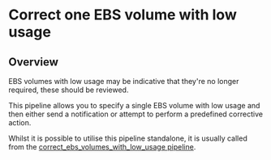 # Correct one EBS volume with low usage

## Overview

EBS volumes with low usage may be indicative that they're no longer required, these should be reviewed.

This pipeline allows you to specify a single EBS volume with low usage and then either send a notification or attempt to perform a predefined corrective action.

Whilst it is possible to utilise this pipeline standalone, it is usually called from the [correct_ebs_volumes_with_low_usage pipeline](https://hub.flowpipe.io/mods/turbot/aws-thrifty/pipelines/aws_thrifty.pipeline.correct_ebs_volumes_with_low_usage).